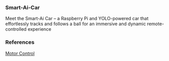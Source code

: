 ### Smart-Ai-Car

Meet the Smart-Ai Car – a Raspberry Pi and YOLO-powered car that effortlessly tracks and follows a ball for an immersive and dynamic remote-controlled experience

### References 

[ Motor Control ](https://www.electronicshub.org/raspberry-pi-l298n-interface-tutorial-control-dc-motor-l298n-raspberry-pi/)
